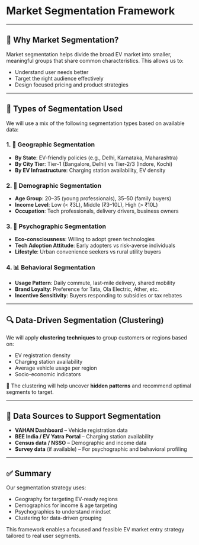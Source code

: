 
# Market Segmentation Framework
---
## 🎯 Why Market Segmentation?

Market segmentation helps divide the broad EV market into smaller, meaningful groups that share common characteristics. This allows us to:
- Understand user needs better
- Target the right audience effectively
- Design focused pricing and product strategies

---

## 🧩 Types of Segmentation Used

We will use a mix of the following segmentation types based on available data:

### 1. 📍 Geographic Segmentation

- **By State**: EV-friendly policies (e.g., Delhi, Karnataka, Maharashtra)
- **By City Tier**: Tier-1 (Bangalore, Delhi) vs Tier-2/3 (Indore, Kochi)
- **By EV Infrastructure**: Charging station availability, EV density

### 2. 👤 Demographic Segmentation

- **Age Group**: 20–35 (young professionals), 35–50 (family buyers)
- **Income Level**: Low (< ₹3L), Middle (₹3–10L), High (> ₹10L)
- **Occupation**: Tech professionals, delivery drivers, business owners

### 3. 🧠 Psychographic Segmentation

- **Eco-consciousness**: Willing to adopt green technologies
- **Tech Adoption Attitude**: Early adopters vs risk-averse individuals
- **Lifestyle**: Urban convenience seekers vs rural utility buyers

### 4. 📊 Behavioral Segmentation

- **Usage Pattern**: Daily commute, last-mile delivery, shared mobility
- **Brand Loyalty**: Preference for Tata, Ola Electric, Ather, etc.
- **Incentive Sensitivity**: Buyers responding to subsidies or tax rebates

---

## 🔍 Data-Driven Segmentation (Clustering)

We will apply **clustering techniques** to group customers or regions based on:
- EV registration density
- Charging station availability
- Average vehicle usage per region
- Socio-economic indicators

📌 The clustering will help uncover **hidden patterns** and recommend optimal segments to target.

---

## 📁 Data Sources to Support Segmentation

- **VAHAN Dashboard** – Vehicle registration data
- **BEE India / EV Yatra Portal** – Charging station availability
- **Census data / NSSO** – Demographic and income data
- **Survey data** (if available) – For psychographic and behavioral profiling

---

## ✅ Summary

Our segmentation strategy uses:

- Geography for targeting EV-ready regions
- Demographics for income & age targeting
- Psychographics to understand mindset
- Clustering for data-driven grouping

This framework enables a focused and feasible EV market entry strategy tailored to real user segments.


